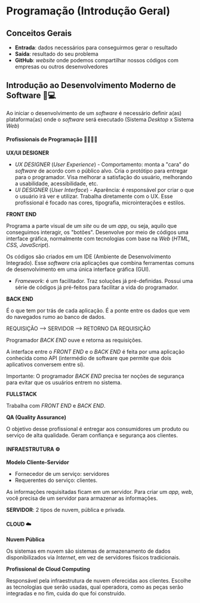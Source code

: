 # Programação (Introdução Geral)

## Conceitos Gerais

- **Entrada**: dados necessários para conseguirmos gerar o resultado
- **Saída**: resultado do seu problema
- **GitHub**: *website* onde podemos compartilhar nossos códigos com empresas ou outros desenvolvedores

## Introdução ao Desenvolvimento Moderno de Software :calling::computer:

Ao iniciar o desenvolvimento de um *software* é necessário definir a(as) plataforma(as) onde o *software* será executado (Sistema *Desktop* x Sistema *Web*)

#### Profissionais de Programação :woman_office_worker::man_office_worker:

**UX/UI DESIGNER**

- *UX DESIGNER* (*User Experience*) - Comportamento: monta a "cara" do *software* de acordo com o público alvo. Cria o protótipo para entregar para o programador. Visa melhorar a satisfação do usuário, melhorando a usabilidade, acessibilidade, etc.
- *UI DESIGNER* (*User Interface*) - Aparência: é responsável por criar o que o usuário irá ver e utilizar. Trabalha diretamente com o UX. Esse profissional é focado nas cores, tipografia, microinterações e estilos.

**FRONT END**

Programa a parte visual de um *site* ou de um *app*, ou seja, aquilo que conseguimos interagir, os "botões". Desenvolve por meio de códigos uma interface gráfica, normalmente com tecnologias com base na *Web* (*HTML, CSS, JavaScript*). 

Os códigos são criados em um IDE (Ambiente de Desenvolvimento Integrado). Esse *software* cria aplicações que combina ferramentas comuns de desenvolvimento em uma única interface gráfica (GUI).

- *Framework*: é um facilitador. Traz soluções já pré-definidas. Possui uma série de códigos já pré-feitos para facilitar a vida do programador.

**BACK END**

É o que tem por trás de cada aplicação. É a ponte entre os dados que vem do navegados rumo ao banco de dados.

REQUISIÇÃO --> SERVIDOR --> RETORNO DA REQUISIÇÃO

Programador *BACK END* ouve e retorna as requisições.

A interface entre o *FRONT END* e o *BACK END* é feita por uma aplicação conhecida como API (intermédio de software que permite que dois aplicativos conversem entre si).

Importante: O programador *BACK END* precisa ter noções de segurança para evitar que os usuários entrem no sistema.

**FULLSTACK** 

Trabalha com *FRONT END* e *BACK END*.

**QA (Quality Assurance)**

O objetivo desse profissional é entregar aos consumidores um produto ou serviço de alta qualidade. Geram confiança e segurança aos clientes.

#### INFRAESTRUTURA :gear:

**Modelo Cliente-Servidor**

- Fornecedor de um serviço: servidores
- Requerentes do serviço: clientes.

As informações requisitadas ficam em um servidor. Para criar um *app, web*, você precisa de um servidor para armazenar as informações.

**SERVIDOR**: 2 tipos de nuvem, pública e privada.

#### CLOUD :cloud:

**Nuvem Pública** 

Os sistemas em nuvem são sistemas de armazenamento de dados disponibilizados via *Internet*, em vez de servidores físicos tradicionais. 

**Profissional de Cloud Computing**

Responsável pela infraestrutura de nuvem oferecidas aos clientes. Escolhe as tecnologias que serão usadas, qual operadora, como as peças serão integradas e no fim, cuida do que foi construído.
